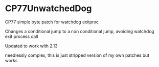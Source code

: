 # CP77UnwatchedDog

CP77 simple byte patch for watchdog exitproc

Changes a conditional jump to a non conditional jump, avoiding watchdog exit process call

Updated to work with 2.13

needlessly complex, this is just stripped version of my own patches but works
